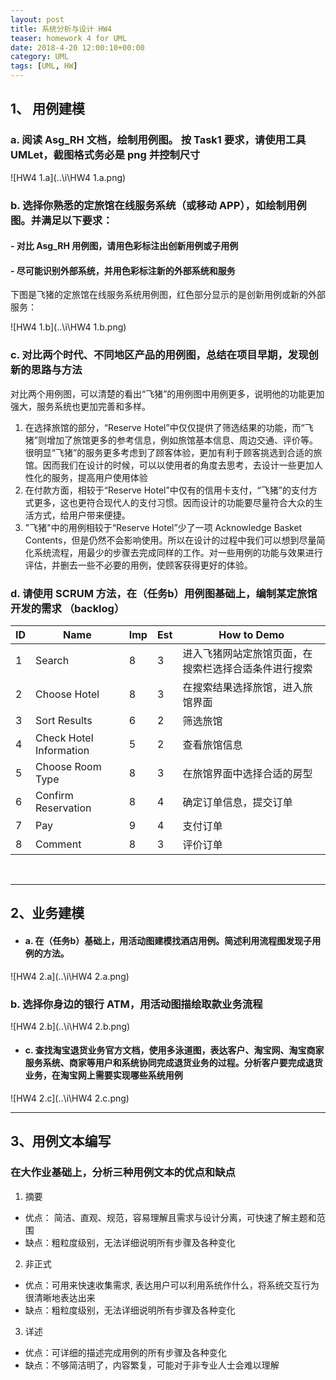 ```yaml
---
layout: post
title: 系统分析与设计 HW4
teaser: homework 4 for UML
date: 2018-4-20 12:00:10+00:00
category: UML
tags: [UML, HW]
---
```


## 1、 用例建模

### a. 阅读 Asg_RH 文档，绘制用例图。 按 Task1 要求，请使用工具 UMLet，截图格式务必是 png 并控制尺寸

![HW4 1.a](..\i\HW4 1.a.png)



### b. 选择你熟悉的定旅馆在线服务系统（或移动 APP），如绘制用例图。并满足以下要求：

  #### \- 对比 Asg_RH 用例图，请用色彩标注出创新用例或子用例

  #### \- 尽可能识别外部系统，并用色彩标注新的外部系统和服务

下图是飞猪的定旅馆在线服务系统用例图，红色部分显示的是创新用例或新的外部服务：

![HW4 1.b](..\i\HW4 1.b.png)



### c. 对比两个时代、不同地区产品的用例图，总结在项目早期，发现创新的思路与方法

对比两个用例图，可以清楚的看出“飞猪”的用例图中用例更多，说明他的功能更加强大，服务系统也更加完善和多样。

1. 在选择旅馆的部分，“Reserve Hotel”中仅仅提供了筛选结果的功能，而“飞猪”则增加了旅馆更多的参考信息，例如旅馆基本信息、周边交通、评价等。很明显“飞猪”的服务更多考虑到了顾客体验，更加有利于顾客挑选到合适的旅馆。因而我们在设计的时候，可以以使用者的角度去思考，去设计一些更加人性化的服务，提高用户使用体验
2. 在付款方面，相较于“Reserve Hotel”中仅有的信用卡支付，“飞猪”的支付方式更多，这也更符合现代人的支付习惯。因而设计的功能要尽量符合大众的生活方式，给用户带来便捷。
3. "飞猪"中的用例相较于“Reserve Hotel”少了一项 Acknowledge Basket Contents，但是仍然不会影响使用。所以在设计的过程中我们可以想到尽量简化系统流程，用最少的步骤去完成同样的工作。对一些用例的功能与效果进行评估，并删去一些不必要的用例，使顾客获得更好的体验。



### d. 请使用 SCRUM 方法，在（任务b）用例图基础上，编制某定旅馆开发的需求 （backlog）

| ID   | Name                    | Imp  | Est  | How to Demo                |
| ---- | ----------------------- | ---- | ---- | -------------------------- |
| 1    | Search                  | 8    | 3    | 进入飞猪网站定旅馆页面，在搜索栏选择合适条件进行搜索 |
| 2    | Choose Hotel            | 8    | 3    | 在搜索结果选择旅馆，进入旅馆界面           |
| 3    | Sort Results            | 6    | 2    | 筛选旅馆                       |
| 4    | Check Hotel Information | 5    | 2    | 查看旅馆信息                     |
| 5    | Choose Room Type        | 8    | 3    | 在旅馆界面中选择合适的房型              |
| 6    | Confirm Reservation     | 8    | 4    | 确定订单信息，提交订单                |
| 7    | Pay                     | 9    | 4    | 支付订单                       |
| 8    | Comment                 | 8    | 3    | 评价订单                       |

​

---

## 2、业务建模

- #### a. 在（任务b）基础上，用活动图建模找酒店用例。简述利用流程图发现子用例的方法。

![HW4 2.a](..\i\HW4 2.a.png)



### b. 选择你身边的银行 ATM，用活动图描绘取款业务流程

![HW4 2.b](..\i\HW4 2.b.png)



- #### c. 查找淘宝退货业务官方文档，使用多泳道图，表达客户、淘宝网、淘宝商家服务系统、商家等用户和系统协同完成退货业务的过程。分析客户要完成退货业务，在淘宝网上需要实现哪些系统用例

![HW4 2.c](..\i\HW4 2.c.png)



---

## 3、用例文本编写

### 在大作业基础上，分析三种用例文本的优点和缺点

1. 摘要

- 优点： 简洁、直观、规范，容易理解且需求与设计分离，可快速了解主题和范围
- 缺点：粗粒度级别，无法详细说明所有步骤及各种变化



2. 非正式

- 优点：可用来快速收集需求, 表达用户可以利用系统作什么，将系统交互行为很清晰地表达出来
- 缺点：粗粒度级别，无法详细说明所有步骤及各种变化



3. 详述

- 优点：可详细的描述完成用例的所有步骤及各种变化
- 缺点：不够简洁明了，内容繁复，可能对于非专业人士会难以理解